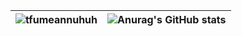 | ![tfumeannuhuh](https://github.com/user-attachments/assets/fb3bf269-1ba2-43fb-9689-94e805ed4014) | ![Anurag's GitHub stats](https://github-readme-stats.vercel.app/api?username=ja03&show_icons=true&theme=transparent)  |
| --- | --- |

